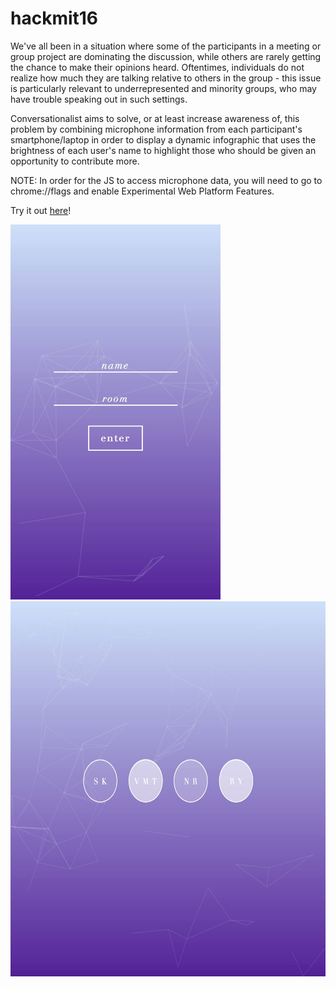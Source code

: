 # hackmit16

We've all been in a situation where some of the participants in a meeting or group project are dominating the discussion, while others are rarely getting the chance to make their opinions heard. Oftentimes, individuals do not realize how much they are talking relative to others in the group - this issue is particularly relevant to underrepresented and minority groups, who may have trouble speaking out in such settings.

Conversationalist aims to solve, or at least increase awareness of, this problem by combining microphone information from each participant's smartphone/laptop in order to display a dynamic infographic that uses the brightness of each user's name to highlight those who should be given an opportunity to contribute more.

NOTE: In order for the JS to access microphone data, you will need to go to chrome://flags and enable Experimental Web Platform Features.

Try it out [here](https://hackmit16.herokuapp.com/)!

<img src="https://github.com/solkiim/conversationalist/blob/master/index.png" height="600">
<img src="https://github.com/solkiim/conversationalist/blob/master/room.png" height="600">
